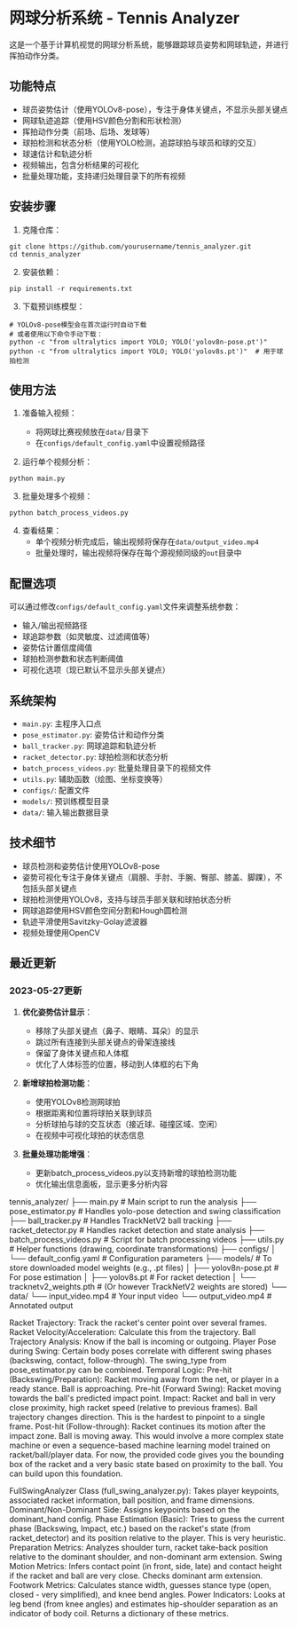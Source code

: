 # 网球分析系统 - Tennis Analyzer

这是一个基于计算机视觉的网球分析系统，能够跟踪球员姿势和网球轨迹，并进行挥拍动作分类。

## 功能特点

- 球员姿势估计（使用YOLOv8-pose），专注于身体关键点，不显示头部关键点
- 网球轨迹追踪（使用HSV颜色分割和形状检测）
- 挥拍动作分类（前场、后场、发球等）
- 球拍检测和状态分析（使用YOLO检测，追踪球拍与球员和球的交互）
- 球速估计和轨迹分析
- 视频输出，包含分析结果的可视化
- 批量处理功能，支持递归处理目录下的所有视频

## 安装步骤

1. 克隆仓库：
```
git clone https://github.com/yourusername/tennis_analyzer.git
cd tennis_analyzer
```

2. 安装依赖：
```
pip install -r requirements.txt
```

3. 下载预训练模型：
```
# YOLOv8-pose模型会在首次运行时自动下载
# 或者使用以下命令手动下载：
python -c "from ultralytics import YOLO; YOLO('yolov8n-pose.pt')"
python -c "from ultralytics import YOLO; YOLO('yolov8s.pt')"  # 用于球拍检测
```

## 使用方法

1. 准备输入视频：
   - 将网球比赛视频放在`data/`目录下
   - 在`configs/default_config.yaml`中设置视频路径

2. 运行单个视频分析：
```
python main.py
```

3. 批量处理多个视频：
```
python batch_process_videos.py
```

4. 查看结果：
   - 单个视频分析完成后，输出视频将保存在`data/output_video.mp4`
   - 批量处理时，输出视频将保存在每个源视频同级的`out`目录中

## 配置选项

可以通过修改`configs/default_config.yaml`文件来调整系统参数：

- 输入/输出视频路径
- 球追踪参数（如灵敏度、过滤阈值等）
- 姿势估计置信度阈值
- 球拍检测参数和状态判断阈值
- 可视化选项（现已默认不显示头部关键点）

## 系统架构

- `main.py`: 主程序入口点
- `pose_estimator.py`: 姿势估计和动作分类
- `ball_tracker.py`: 网球追踪和轨迹分析
- `racket_detector.py`: 球拍检测和状态分析
- `batch_process_videos.py`: 批量处理目录下的视频文件
- `utils.py`: 辅助函数（绘图、坐标变换等）
- `configs/`: 配置文件
- `models/`: 预训练模型目录
- `data/`: 输入输出数据目录

## 技术细节

- 球员检测和姿势估计使用YOLOv8-pose
- 姿势可视化专注于身体关键点（肩膀、手肘、手腕、臀部、膝盖、脚踝），不包括头部关键点
- 球拍检测使用YOLOv8，支持与球员手部关联和球拍状态分析
- 网球追踪使用HSV颜色空间分割和Hough圆检测
- 轨迹平滑使用Savitzky-Golay滤波器
- 视频处理使用OpenCV

## 最近更新

### 2023-05-27更新
1. **优化姿势估计显示**：
   - 移除了头部关键点（鼻子、眼睛、耳朵）的显示
   - 跳过所有连接到头部关键点的骨架连接线
   - 保留了身体关键点和人体框
   - 优化了人体标签的位置，移动到人体框的右下角

2. **新增球拍检测功能**：
   - 使用YOLOv8检测网球拍
   - 根据距离和位置将球拍关联到球员
   - 分析球拍与球的交互状态（接近球、碰撞区域、空闲）
   - 在视频中可视化球拍的状态信息

3. **批量处理功能增强**：
   - 更新batch_process_videos.py以支持新增的球拍检测功能
   - 优化输出信息面板，显示更多分析内容

tennis_analyzer/
├── main.py                     # Main script to run the analysis
├── pose_estimator.py           # Handles yolo-pose detection and swing classification
├── ball_tracker.py             # Handles TrackNetV2 ball tracking
├── racket_detector.py          # Handles racket detection and state analysis
├── batch_process_videos.py     # Script for batch processing videos
├── utils.py                    # Helper functions (drawing, coordinate transformations)
├── configs/
│   └── default_config.yaml     # Configuration parameters
├── models/                     # To store downloaded model weights (e.g., .pt files)
│   ├── yolov8n-pose.pt         # For pose estimation
│   ├── yolov8s.pt              # For racket detection
│   └── tracknetv2_weights.pth  # (Or however TrackNetV2 weights are stored)
└── data/
    └── input_video.mp4         # Your input video
    └── output_video.mp4        # Annotated output




Racket Trajectory: Track the racket's center point over several frames.
Racket Velocity/Acceleration: Calculate this from the trajectory.
Ball Trajectory Analysis: Know if the ball is incoming or outgoing.
Player Pose during Swing: Certain body poses correlate with different swing phases (backswing, contact, follow-through). The swing_type from pose_estimator.py can be combined.
Temporal Logic:
Pre-hit (Backswing/Preparation): Racket moving away from the net, or player in a ready stance. Ball is approaching.
Pre-hit (Forward Swing): Racket moving towards the ball's predicted impact point.
Impact: Racket and ball in very close proximity, high racket speed (relative to previous frames). Ball trajectory changes direction. This is the hardest to pinpoint to a single frame.
Post-hit (Follow-through): Racket continues its motion after the impact zone. Ball is moving away.
This would involve a more complex state machine or even a sequence-based machine learning model trained on racket/ball/player data. For now, the provided code gives you the bounding box of the racket and a very basic state based on proximity to the ball. You can build upon this foundation.



FullSwingAnalyzer Class (full_swing_analyzer.py):
Takes player keypoints, associated racket information, ball position, and frame dimensions.
Dominant/Non-Dominant Side: Assigns keypoints based on the dominant_hand config.
Phase Estimation (Basic): Tries to guess the current phase (Backswing, Impact, etc.) based on the racket's state (from racket_detector) and its position relative to the player. This is very heuristic.
Preparation Metrics: Analyzes shoulder turn, racket take-back position relative to the dominant shoulder, and non-dominant arm extension.
Swing Motion Metrics: Infers contact point (in front, side, late) and contact height if the racket and ball are very close. Checks dominant arm extension.
Footwork Metrics: Calculates stance width, guesses stance type (open, closed - very simplified), and knee bend angles.
Power Indicators: Looks at leg bend (from knee angles) and estimates hip-shoulder separation as an indicator of body coil.
Returns a dictionary of these metrics.